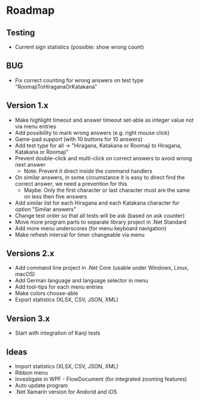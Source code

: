 ﻿# Roadmap

## Testing
* Current sign statistics (possible: show wrong count)

## BUG
* Fix correct counting for wrong answers on test type "RoomajiToHiraganaOrKatakana"

## Version 1.x
* Make highlight timeout and answer timeout set-able as integer value not via menu entries
* Add possibility to mark wrong answers (e.g. right mouse click) 
* Game-pad support (with 10 buttons for 10 answers)
* Add test type for all -> "Hiragana, Katakana or Roomaji to Hiragana, Katakana or Roomaji"
* Prevent double-click and multi-click on correct answers to avoid wrong next answer
  * Note: Prevent it direct inside the command handlers
* On similar answers, in some circumstance it is easy to direct find the correct answer, we need a prevention for this 
  * Maybe: Only the first character or last character must are the same on less then five answers
* Add similar list for each Hiragana and each Katakana character for option "Similar answers"
* Change test order so that all tests will be ask (based on ask counter)
* Move more program parts to separate library project in .Net Standard
* Add more menu underscores (for menu keyboard navigation)
* Make refresh interval for timer changeable via menu

## Versions 2.x
* Add command line project in .Net Core (usable under Windows, Linux, macOS)
* Add German language and language selector in menu
* Add tool-tips for each menu entries
* Make colors choose-able
* Export statistics (XLSX, CSV, JSON, XML)

## Version 3.x
* Start with integration of Kanji tests

## Ideas
* Import statistics (XLSX, CSV, JSON, XML)
* Ribbon menu
* Investigate in WPF - FlowDocument (for integrated zooming features)
* Auto update program
* .Net Xamarin version for Andorid and iOS
